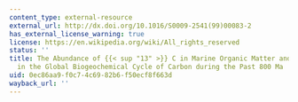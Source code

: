 ```yaml
---
content_type: external-resource
external_url: http://dx.doi.org/10.1016/S0009-2541(99)00083-2
has_external_license_warning: true
license: https://en.wikipedia.org/wiki/All_rights_reserved
status: ''
title: The Abundance of {{< sup "13" >}} C in Marine Organic Matter and Isotopic Fractionation
  in the Global Biogeochemical Cycle of Carbon during the Past 800 Ma
uid: 0ec86aa9-f0c7-4c69-82b6-f50ecf8f663d
wayback_url: ''
---
```

